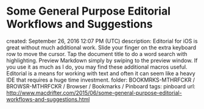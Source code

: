 # Some General Purpose Editorial Workflows and Suggestions

created: September 26, 2016 12:07 PM (UTC)
description: Editorial for iOS is great without much additional work. Slide your finger on the extra keyboard row to move the cursor. Tap the document title to do a word search with highlighting. Preview Markdown simply by swiping to the preview window. If you use it as much as I do, you may find these additional macros useful. Editorial is a means for working with text and often it can seem like a heavy IDE that requires a huge time investment.
folder: BOOKMRKS-MTHRFCKR / BROWSR-MTHRFCKR / Browser / Bookmarks / Pinboard
tags: pinboard
url: http://www.macdrifter.com/2015/06/some-general-purpose-editorial-workflows-and-suggestions.html